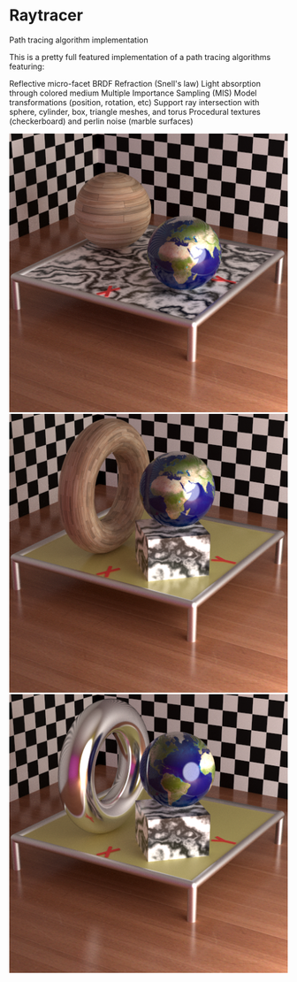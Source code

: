 # Raytracer
Path tracing algorithm implementation

This is a pretty full featured implementation of a path tracing algorithms featuring:

Reflective micro-facet BRDF
Refraction (Snell's law)
Light absorption through colored medium
Multiple Importance Sampling (MIS)
Model transformations (position, rotation, etc)
Support ray intersection with sphere, cylinder, box, triangle meshes, and torus
Procedural textures (checkerboard) and perlin noise (marble surfaces)

![](Raytracing1.png)
![](Raytracing2.png)
![](Raytracing3.png)






